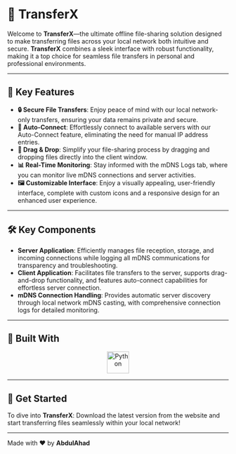# 🚀 TransferX

Welcome to **TransferX**—the ultimate offline file-sharing solution designed to make transferring files across your local network both intuitive and secure. **TransferX** combines a sleek interface with robust functionality, making it a top choice for seamless file transfers in personal and professional environments.

---

## 🌟 Key Features

- **🔒 Secure File Transfers**: Enjoy peace of mind with our local network-only transfers, ensuring your data remains private and secure.
- **🔗 Auto-Connect**: Effortlessly connect to available servers with our Auto-Connect feature, eliminating the need for manual IP address entries.
- **📁 Drag & Drop**: Simplify your file-sharing process by dragging and dropping files directly into the client window.
- **📊 Real-Time Monitoring**: Stay informed with the mDNS Logs tab, where you can monitor live mDNS connections and server activities.
- **🖼️ Customizable Interface**: Enjoy a visually appealing, user-friendly interface, complete with custom icons and a responsive design for an enhanced user experience.

---

## 🛠️ Key Components

- **Server Application**: Efficiently manages file reception, storage, and incoming connections while logging all mDNS communications for transparency and troubleshooting.
- **Client Application**: Facilitates file transfers to the server, supports drag-and-drop functionality, and features auto-connect capabilities for effortless server connection.
- **mDNS Connection Handling**: Provides automatic server discovery through local network mDNS casting, with comprehensive connection logs for detailed monitoring.

---

## 🔧 Built With

<p align="center">
  <img src="https://skillicons.dev/icons?i=python" alt="Python" width="50" />
</p>

---

## 🚀 Get Started

To dive into **TransferX**:
Download the latest version from the website and start transferring files seamlessly within your local network!

---

Made with ❤️ by **AbdulAhad**

